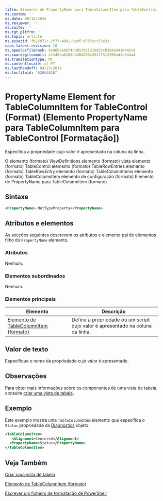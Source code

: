 ```yaml
---
title: Elemento de PropertyName para TableColumnItem para TableControl (formato) | Documentos da Microsoft
ms.custom: ''
ms.date: 09/13/2016
ms.reviewer: ''
ms.suite: ''
ms.tgt_pltfrm: ''
ms.topic: article
ms.assetid: fb26d72c-2f77-4801-badf-0537ccc55e31
caps.latest.revision: 10
ms.openlocfilehash: 6e86b6a0874b385703121802bc8108a0410442cd
ms.sourcegitcommit: e7445ba8203da304286c591ff513900ad1c244a4
ms.translationtype: MT
ms.contentlocale: pt-PT
ms.lasthandoff: 04/23/2019
ms.locfileid: "62064618"
---
```

# <a name="propertyname-element-for-tablecolumnitem-for-tablecontrol-format"></a>PropertyName Element for TableColumnItem for TableControl (Format) (Elemento PropertyName para TableColumnItem para TableControl [Formatação])

Especifica a propriedade cujo valor é apresentado na coluna da linha.

O elemento (formato) ViewDefinitions elemento (formato) vista elemento (formato) TableControl elemento (formato) TableRowEntries elemento (formato) TableRowEntry elemento (formato) TableColumnItems elemento (formato) TableColumnItem elemento de configuração (formato) Elemento de PropertyName para TableColumnItem (formato)

## <a name="syntax"></a>Sintaxe

```xml
<PropertyName>.NetTypeProperty</PropertyName>
```

## <a name="attributes-and-elements"></a>Atributos e elementos

As secções seguintes descrevem os atributos e elemento pai de elementos filho do `PropertyName` elemento.

### <a name="attributes"></a>Atributos

Nenhum.

### <a name="child-elements"></a>Elementos subordinados

Nenhum.

### <a name="parent-elements"></a>Elementos principais

|Elemento|Descrição|
|-------------|-----------------|
|[Elemento de TableColumnItem (formato)](./tablecolumnitem-element-for-tablecolumnitems-for-tablecontrol-format.md)|Define a propriedade ou um script cujo valor é apresentado na coluna da linha.|

## <a name="text-value"></a>Valor de texto

Especifique o nome da propriedade cujo valor é apresentado.

## <a name="remarks"></a>Observações

Para obter mais informações sobre os componentes de uma vista de tabela, consulte [criar uma vista de tabela](./creating-a-table-view.md).

## <a name="example"></a>Exemplo

Este exemplo mostra uma `TableColumnItem` elemento que especifica o `Status` propriedade da [Diagnostics](/dotnet/api/System.Diagnostics.Process) objeto.

```xml
<TableColumnItem>
   <Alignment>Centered</Alignment>
  <PropertyName>Status</PropertyName>
</TableColumnItem>

```

## <a name="see-also"></a>Veja Também

[Criar uma vista de tabela](./creating-a-table-view.md)

[Elemento de TableColumnItem (formato)](./tablecolumnitem-element-for-tablecolumnitems-for-tablecontrol-format.md)

[Escrever um ficheiro de formatação de PowerShell](./writing-a-powershell-formatting-file.md)
